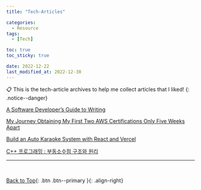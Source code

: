 ```yaml
---
title: "Tech-Articles"

categories:
  - Resource
tags:
  - [Tech]

toc: true
toc_sticky: true

date: 2022-12-22
last_modified_at: 2022-12-30
---
```


📋 This is the tech-article archives to help me collect articles that I liked!
{: .notice--danger}

[A Software Developer’s Guide to Writing](https://theankurtyagi.hashnode.dev/a-software-developers-guide-to-writing?source=personalized-newsletter&source-id=2022-12-22)

[My Journey Obtaining My First Two AWS Certifications Only Five Weeks Apart](https://josetheengineer.dev/my-journey-obtaining-my-first-two-aws-certifications-only-five-weeks-apart?source=personalized-newsletter&source-id=2022-12-22)

[Build an Auto Karaoke System with React and Vercel](https://cs310.hashnode.dev/build-an-auto-karaoke-system-with-react-and-vercel?source=personalized-newsletter&source-id=2022-12-22)

[C++ 프로그래밍 : 부동소수점 구조와 원리](https://dataonair.or.kr/db-tech-reference/d-lounge/expert-column/?mod=document&uid=52381)

---

<br>

[Back to Top](#){: .btn .btn--primary }{: .align-right}

